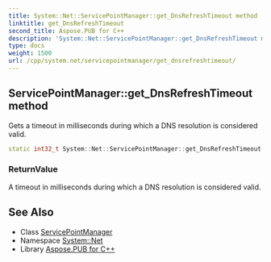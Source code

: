 ```yaml
---
title: System::Net::ServicePointManager::get_DnsRefreshTimeout method
linktitle: get_DnsRefreshTimeout
second_title: Aspose.PUB for C++
description: 'System::Net::ServicePointManager::get_DnsRefreshTimeout method. Gets a timeout in milliseconds during which a DNS resolution is considered valid in C++.'
type: docs
weight: 1500
url: /cpp/system.net/servicepointmanager/get_dnsrefreshtimeout/
---
```

## ServicePointManager::get_DnsRefreshTimeout method


Gets a timeout in milliseconds during which a DNS resolution is considered valid.

```cpp
static int32_t System::Net::ServicePointManager::get_DnsRefreshTimeout()
```


### ReturnValue

A timeout in milliseconds during which a DNS resolution is considered valid.

## See Also

* Class [ServicePointManager](../)
* Namespace [System::Net](../../)
* Library [Aspose.PUB for C++](../../../)
